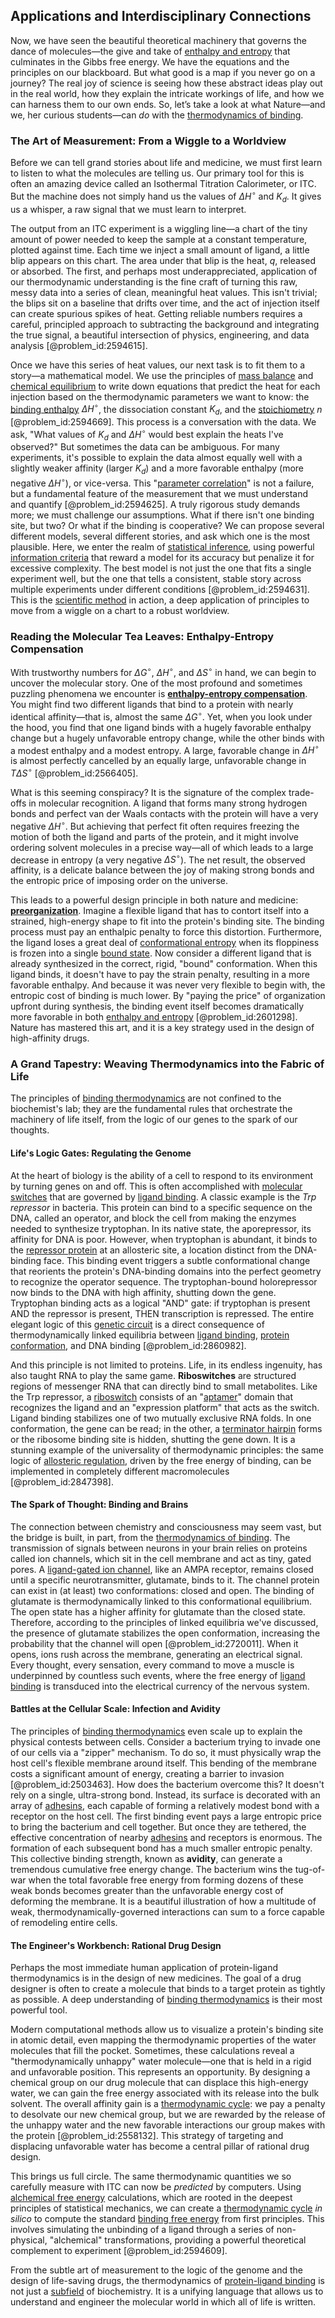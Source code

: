 ## Applications and Interdisciplinary Connections

Now, we have seen the beautiful theoretical machinery that governs the dance of molecules—the give and take of [enthalpy and entropy](@article_id:153975) that culminates in the Gibbs free energy. We have the equations and the principles on our blackboard. But what good is a map if you never go on a journey? The real joy of science is seeing how these abstract ideas play out in the real world, how they explain the intricate workings of life, and how we can harness them to our own ends. So, let’s take a look at what Nature—and we, her curious students—can *do* with the [thermodynamics of binding](@article_id:202512).

### The Art of Measurement: From a Wiggle to a Worldview

Before we can tell grand stories about life and medicine, we must first learn to listen to what the molecules are telling us. Our primary tool for this is often an amazing device called an Isothermal Titration Calorimeter, or ITC. But the machine does not simply hand us the values of $\Delta H^\circ$ and $K_d$. It gives us a whisper, a raw signal that we must learn to interpret.

The output from an ITC experiment is a wiggling line—a chart of the tiny amount of power needed to keep the sample at a constant temperature, plotted against time. Each time we inject a small amount of ligand, a little blip appears on this chart. The area under that blip is the heat, $q$, released or absorbed. The first, and perhaps most underappreciated, application of our thermodynamic understanding is the fine craft of turning this raw, messy data into a series of clean, meaningful heat values. This isn't trivial; the blips sit on a baseline that drifts over time, and the act of injection itself can create spurious spikes of heat. Getting reliable numbers requires a careful, principled approach to subtracting the background and integrating the true signal, a beautiful intersection of physics, engineering, and data analysis [@problem_id:2594615].

Once we have this series of heat values, our next task is to fit them to a story—a mathematical model. We use the principles of [mass balance](@article_id:181227) and [chemical equilibrium](@article_id:141619) to write down equations that predict the heat for each injection based on the thermodynamic parameters we want to know: the [binding enthalpy](@article_id:182442) $\Delta H^\circ$, the dissociation constant $K_d$, and the [stoichiometry](@article_id:140422) $n$ [@problem_id:2594669]. This process is a conversation with the data. We ask, "What values of $K_d$ and $\Delta H^\circ$ would best explain the heats I've observed?" But sometimes the data can be ambiguous. For many experiments, it's possible to explain the data almost equally well with a slightly weaker affinity (larger $K_d$) and a more favorable enthalpy (more negative $\Delta H^\circ$), or vice-versa. This "[parameter correlation](@article_id:273683)" is not a failure, but a fundamental feature of the measurement that we must understand and quantify [@problem_id:2594625]. A truly rigorous study demands more; we must challenge our assumptions. What if there isn't one binding site, but two? Or what if the binding is cooperative? We can propose several different models, several different stories, and ask which one is the most plausible. Here, we enter the realm of [statistical inference](@article_id:172253), using powerful [information criteria](@article_id:635324) that reward a model for its accuracy but penalize it for excessive complexity. The best model is not just the one that fits a single experiment well, but the one that tells a consistent, stable story across multiple experiments under different conditions [@problem_id:2594631]. This is the [scientific method](@article_id:142737) in action, a deep application of principles to move from a wiggle on a chart to a robust worldview.

### Reading the Molecular Tea Leaves: Enthalpy-Entropy Compensation

With trustworthy numbers for $\Delta G^\circ$, $\Delta H^\circ$, and $\Delta S^\circ$ in hand, we can begin to uncover the molecular story. One of the most profound and sometimes puzzling phenomena we encounter is **[enthalpy-entropy compensation](@article_id:151096)**. You might find two different ligands that bind to a protein with nearly identical affinity—that is, almost the same $\Delta G^\circ$. Yet, when you look under the hood, you find that one ligand binds with a hugely favorable enthalpy change but a hugely unfavorable entropy change, while the other binds with a modest enthalpy and a modest entropy. A large, favorable change in $\Delta H^\circ$ is almost perfectly cancelled by an equally large, unfavorable change in $T\Delta S^\circ$ [@problem_id:2566405].

What is this seeming conspiracy? It is the signature of the complex trade-offs in molecular recognition. A ligand that forms many strong hydrogen bonds and perfect van der Waals contacts with the protein will have a very negative $\Delta H^\circ$. But achieving that perfect fit often requires freezing the motion of both the ligand and parts of the protein, and it might involve ordering solvent molecules in a precise way—all of which leads to a large decrease in entropy (a very negative $\Delta S^\circ$). The net result, the observed affinity, is a delicate balance between the joy of making strong bonds and the entropic price of imposing order on the universe.

This leads to a powerful design principle in both nature and medicine: **[preorganization](@article_id:147498)**. Imagine a flexible ligand that has to contort itself into a strained, high-energy shape to fit into the protein's binding site. The binding process must pay an enthalpic penalty to force this distortion. Furthermore, the ligand loses a great deal of [conformational entropy](@article_id:169730) when its floppiness is frozen into a single [bound state](@article_id:136378). Now consider a different ligand that is already synthesized in the correct, rigid, "bound" conformation. When this ligand binds, it doesn't have to pay the strain penalty, resulting in a more favorable enthalpy. And because it was never very flexible to begin with, the entropic cost of binding is much lower. By "paying the price" of organization upfront during synthesis, the binding event itself becomes dramatically more favorable in both [enthalpy and entropy](@article_id:153975) [@problem_id:2601298]. Nature has mastered this art, and it is a key strategy used in the design of high-affinity drugs.

### A Grand Tapestry: Weaving Thermodynamics into the Fabric of Life

The principles of [binding thermodynamics](@article_id:190220) are not confined to the biochemist's lab; they are the fundamental rules that orchestrate the machinery of life itself, from the logic of our genes to the spark of our thoughts.

#### Life's Logic Gates: Regulating the Genome

At the heart of biology is the ability of a cell to respond to its environment by turning genes on and off. This is often accomplished with [molecular switches](@article_id:154149) that are governed by [ligand binding](@article_id:146583). A classic example is the *Trp repressor* in bacteria. This protein can bind to a specific sequence on the DNA, called an operator, and block the cell from making the enzymes needed to synthesize tryptophan. In its native state, the aporepressor, its affinity for DNA is poor. However, when tryptophan is abundant, it binds to the [repressor protein](@article_id:194441) at an allosteric site, a location distinct from the DNA-binding face. This binding event triggers a subtle conformational change that reorients the protein's DNA-binding domains into the perfect geometry to recognize the operator sequence. The tryptophan-bound holorepressor now binds to the DNA with high affinity, shutting down the gene. Tryptophan binding acts as a logical "AND" gate: if tryptophan is present AND the repressor is present, THEN transcription is repressed. The entire elegant logic of this [genetic circuit](@article_id:193588) is a direct consequence of thermodynamically linked equilibria between [ligand binding](@article_id:146583), [protein conformation](@article_id:181971), and DNA binding [@problem_id:2860982].

And this principle is not limited to proteins. Life, in its endless ingenuity, has also taught RNA to play the same game. **Riboswitches** are structured regions of messenger RNA that can directly bind to small metabolites. Like the Trp repressor, a [riboswitch](@article_id:152374) consists of an "[aptamer](@article_id:182726)" domain that recognizes the ligand and an "expression platform" that acts as the switch. Ligand binding stabilizes one of two mutually exclusive RNA folds. In one conformation, the gene can be read; in the other, a [terminator hairpin](@article_id:274827) forms or the ribosome binding site is hidden, shutting the gene down. It is a stunning example of the universality of thermodynamic principles: the same logic of [allosteric regulation](@article_id:137983), driven by the free energy of binding, can be implemented in completely different macromolecules [@problem_id:2847398].

#### The Spark of Thought: Binding and Brains

The connection between chemistry and consciousness may seem vast, but the bridge is built, in part, from the [thermodynamics of binding](@article_id:202512). The transmission of signals between neurons in your brain relies on proteins called ion channels, which sit in the cell membrane and act as tiny, gated pores. A [ligand-gated ion channel](@article_id:145691), like an AMPA receptor, remains closed until a specific neurotransmitter, glutamate, binds to it. The channel protein can exist in (at least) two conformations: closed and open. The binding of glutamate is thermodynamically linked to this conformational equilibrium. The open state has a higher affinity for glutamate than the closed state. Therefore, according to the principles of linked equilibria we've discussed, the presence of glutamate stabilizes the open conformation, increasing the probability that the channel will open [@problem_id:2720011]. When it opens, ions rush across the membrane, generating an electrical signal. Every thought, every sensation, every command to move a muscle is underpinned by countless such events, where the free energy of [ligand binding](@article_id:146583) is transduced into the electrical currency of the nervous system.

#### Battles at the Cellular Scale: Infection and Avidity

The principles of [binding thermodynamics](@article_id:190220) even scale up to explain the physical contests between cells. Consider a bacterium trying to invade one of our cells via a "zipper" mechanism. To do so, it must physically wrap the host cell's flexible membrane around itself. This bending of the membrane costs a significant amount of energy, creating a barrier to invasion [@problem_id:2503463]. How does the bacterium overcome this? It doesn't rely on a single, ultra-strong bond. Instead, its surface is decorated with an array of [adhesins](@article_id:162296), each capable of forming a relatively modest bond with a receptor on the host cell. The first binding event pays a large entropic price to bring the bacterium and cell together. But once they are tethered, the effective concentration of nearby [adhesins](@article_id:162296) and receptors is enormous. The formation of each subsequent bond has a much smaller entropic penalty. This collective binding strength, known as **avidity**, can generate a tremendous cumulative free energy change. The bacterium wins the tug-of-war when the total favorable free energy from forming dozens of these weak bonds becomes greater than the unfavorable energy cost of deforming the membrane. It is a beautiful illustration of how a multitude of weak, thermodynamically-governed interactions can sum to a force capable of remodeling entire cells.

#### The Engineer's Workbench: Rational Drug Design

Perhaps the most immediate human application of protein-ligand thermodynamics is in the design of new medicines. The goal of a drug designer is often to create a molecule that binds to a target protein as tightly as possible. A deep understanding of [binding thermodynamics](@article_id:190220) is their most powerful tool.

Modern computational methods allow us to visualize a protein's binding site in atomic detail, even mapping the thermodynamic properties of the water molecules that fill the pocket. Sometimes, these calculations reveal a "thermodynamically unhappy" water molecule—one that is held in a rigid and unfavorable position. This represents an opportunity. By designing a chemical group on our drug molecule that can displace this high-energy water, we can gain the free energy associated with its release into the bulk solvent. The overall affinity gain is a [thermodynamic cycle](@article_id:146836): we pay a penalty to desolvate our new chemical group, but we are rewarded by the release of the unhappy water and the new favorable interactions our group makes with the protein [@problem_id:2558132]. This strategy of targeting and displacing unfavorable water has become a central pillar of rational drug design.

This brings us full circle. The same thermodynamic quantities we so carefully measure with ITC can now be *predicted* by computers. Using [alchemical free energy](@article_id:173196) calculations, which are rooted in the deepest principles of statistical mechanics, we can create a [thermodynamic cycle](@article_id:146836) *in silico* to compute the standard [binding free energy](@article_id:165512) from first principles. This involves simulating the unbinding of a ligand through a series of non-physical, "alchemical" transformations, providing a powerful theoretical complement to experiment [@problem_id:2594609].

From the subtle art of measurement to the logic of the genome and the design of life-saving drugs, the thermodynamics of [protein-ligand binding](@article_id:168201) is not just a [subfield](@article_id:155318) of biochemistry. It is a unifying language that allows us to understand and engineer the molecular world in which all of life is written.